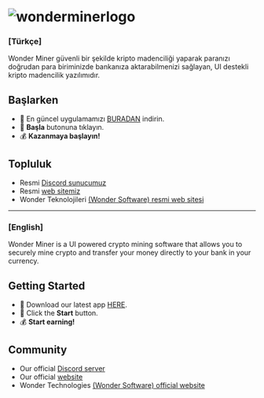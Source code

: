 # ![wonderminerlogo](https://user-images.githubusercontent.com/105058252/169843241-9931a887-b7b3-455a-8fe6-ad3af3c7e47b.png)

### **[Türkçe]**<br>
Wonder Miner güvenli bir şekilde kripto madenciliği yaparak paranızı doğrudan para biriminizde bankanıza aktarabilmenizi sağlayan, UI destekli kripto madencilik yazılımıdır.


## Başlarken
- 🚀 En güncel uygulamamızı [BURADAN](https://github.com/wonderglobal/Wonder-Miner/releases/latest) indirin.
- 🎉 **Başla** butonuna tıklayın.
- 💰 **Kazanmaya başlayın!**

## Topluluk
- Resmi [Discord sunucumuz](https://discord.gg/wonder)
- Resmi [web sitemiz](https://wonderminer.net)
- Wonder Teknolojileri [(Wonder Software) resmi web sitesi](https://wonder.software)


<hr>


### **[English]**<br>
Wonder Miner is a UI powered crypto mining software that allows you to securely mine crypto and transfer your money directly to your bank in your currency.


## Getting Started
- 🚀 Download our latest app [HERE](https://github.com/wonderglobal/Wonder-Miner/releases/latest).
- 🎉 Click the **Start** button.
- 💰 **Start earning!**

## Community
- Our official [Discord server](https://discord.gg/wonder)
- Our official [website](https://wonderminer.net)
- Wonder Technologies [(Wonder Software) official website](https://wonder.software)
